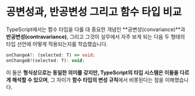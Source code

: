 # 공변성과, 반공변성 그리고 함수 타입 비교
TypeScript에서는 함수 타입을 다룰 대 중요한 개념인 **공변성(convariance)**과 **반공변성(contravariance)**, 그리고 그것이 실무에서 자주 보게 되는 다음 두 형태의 타입 선언에 어떻게 적용되는지를 학습했습니다.
```ts
onChangeA?: (selected: T) => void;
onChangeB?(selected: T): void;
```
이 둘은 **형식상으로는 동일한 의미를 갖지만, TypeScript의 타입 시스템은 이들을 다르게 해석할 수 있으며**, 그 차이가 **함수 타입의 변성 규칙**에서 비롯된다는 점을 이해했습니다.

